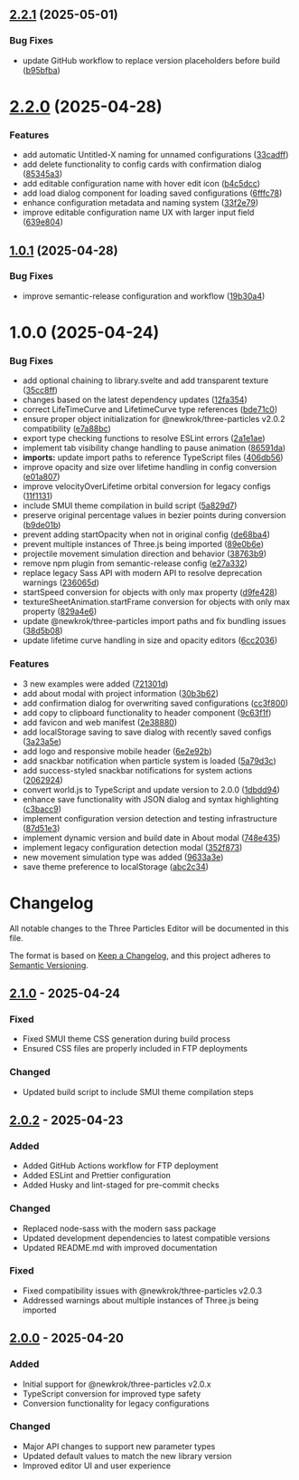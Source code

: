 ## [2.2.1](https://github.com/NewKrok/three-particles-editor/compare/v2.2.0...v2.2.1) (2025-05-01)

### Bug Fixes

- update GitHub workflow to replace version placeholders before build ([b95bfba](https://github.com/NewKrok/three-particles-editor/commit/b95bfbaa188b85b39ef39d2f37a9952f3794e36a))

# [2.2.0](https://github.com/NewKrok/three-particles-editor/compare/v2.1.0...v2.2.0) (2025-04-28)

### Features

- add automatic Untitled-X naming for unnamed configurations ([33cadff](https://github.com/NewKrok/three-particles-editor/commit/33cadff208fed5a1d03458ac3400488b154cb27a))
- add delete functionality to config cards with confirmation dialog ([85345a3](https://github.com/NewKrok/three-particles-editor/commit/85345a3b13a5bc5edccfc1d9c83f851f9738d63f))
- add editable configuration name with hover edit icon ([b4c5dcc](https://github.com/NewKrok/three-particles-editor/commit/b4c5dccae32241d9bdfee4bac1106a7b22460119))
- add load dialog component for loading saved configurations ([6fffc78](https://github.com/NewKrok/three-particles-editor/commit/6fffc78dde2b80053e6a23d27f656d476478e0a9))
- enhance configuration metadata and naming system ([33f2e79](https://github.com/NewKrok/three-particles-editor/commit/33f2e799e3ccebcb9f4d8c478df07d49f44e2901))
- improve editable configuration name UX with larger input field ([639e804](https://github.com/NewKrok/three-particles-editor/commit/639e8046ff75fda02bbfc33cf1ee79307188c560))

## [1.0.1](https://github.com/NewKrok/three-particles-editor/compare/v1.0.0...v1.0.1) (2025-04-28)

### Bug Fixes

- improve semantic-release configuration and workflow ([19b30a4](https://github.com/NewKrok/three-particles-editor/commit/19b30a440840eb867c7489802ef5be1251d87db1))

# 1.0.0 (2025-04-24)

### Bug Fixes

- add optional chaining to library.svelte and add transparent texture ([35cc8ff](https://github.com/NewKrok/three-particles-editor/commit/35cc8ffa8fe042a06e48f3a3e669922a17e65ce4))
- changes based on the latest dependency updates ([12fa354](https://github.com/NewKrok/three-particles-editor/commit/12fa35460661e35a09fd46a6574ebcad0202a85d))
- correct LifeTimeCurve and LifetimeCurve type references ([bde71c0](https://github.com/NewKrok/three-particles-editor/commit/bde71c035caadebc02c079d5c4afca6f4743cfbf))
- ensure proper object initialization for @newkrok/three-particles v2.0.2 compatibility ([e7a88bc](https://github.com/NewKrok/three-particles-editor/commit/e7a88bc9df5f7d3f2e74c45bae240cb637c9e840))
- export type checking functions to resolve ESLint errors ([2a1e1ae](https://github.com/NewKrok/three-particles-editor/commit/2a1e1ae5da39feeb5bb288f3c4d21f2611633834))
- implement tab visibility change handling to pause animation ([86591da](https://github.com/NewKrok/three-particles-editor/commit/86591da20d35c918e06884cd30bdfdf2c10effa3))
- **imports:** update import paths to reference TypeScript files ([406db56](https://github.com/NewKrok/three-particles-editor/commit/406db560c44d20ef7636f29354eba38323c6bb64))
- improve opacity and size over lifetime handling in config conversion ([e01a807](https://github.com/NewKrok/three-particles-editor/commit/e01a807fbc2339cb66692a7b60e186e96ae8daa5))
- improve velocityOverLifetime orbital conversion for legacy configs ([11f1131](https://github.com/NewKrok/three-particles-editor/commit/11f1131cc32fa99fa9f04f81353b9da6811e88b3))
- include SMUI theme compilation in build script ([5a829d7](https://github.com/NewKrok/three-particles-editor/commit/5a829d7cd35f9c4c5f17adb210e885127c67ee77))
- preserve original percentage values in bezier points during conversion ([b9de01b](https://github.com/NewKrok/three-particles-editor/commit/b9de01b6c04ae72500877c9111aee4fcdc699829))
- prevent adding startOpacity when not in original config ([de68ba4](https://github.com/NewKrok/three-particles-editor/commit/de68ba4bf7ac8acdf752930c52a8d6fdbd6c602c))
- prevent multiple instances of Three.js being imported ([89e0b6e](https://github.com/NewKrok/three-particles-editor/commit/89e0b6e64e418133820e9bf55c239dbae42fb644))
- projectile movement simulation direction and behavior ([38763b9](https://github.com/NewKrok/three-particles-editor/commit/38763b96d18fe89bd1044ed81b87b50337d28ba8))
- remove npm plugin from semantic-release config ([e27a332](https://github.com/NewKrok/three-particles-editor/commit/e27a3326834c0460a88671d9d7b6742998bcceb6))
- replace legacy Sass API with modern API to resolve deprecation warnings ([236065d](https://github.com/NewKrok/three-particles-editor/commit/236065df55ecadaa51eccb58c75e4d2ff7e31cbe))
- startSpeed conversion for objects with only max property ([d9fe428](https://github.com/NewKrok/three-particles-editor/commit/d9fe428052b0afc2f0cc12912b6cdf269b9b2283))
- textureSheetAnimation.startFrame conversion for objects with only max property ([829a4e6](https://github.com/NewKrok/three-particles-editor/commit/829a4e6527e546c7fa21dfa5641b11347fa8e22f))
- update @newkrok/three-particles import paths and fix bundling issues ([38d5b08](https://github.com/NewKrok/three-particles-editor/commit/38d5b08bc2e564765c120fd73b824291e7fcb906))
- update lifetime curve handling in size and opacity editors ([6cc2036](https://github.com/NewKrok/three-particles-editor/commit/6cc2036347c6aa4a8605dbd1f41663f387f4bf6a))

### Features

- 3 new examples were added ([721301d](https://github.com/NewKrok/three-particles-editor/commit/721301d216f2547c681d4eb748933b418c46d4b2))
- add about modal with project information ([30b3b62](https://github.com/NewKrok/three-particles-editor/commit/30b3b624436583b96f56cf78792088ed1db24774))
- add confirmation dialog for overwriting saved configurations ([cc3f800](https://github.com/NewKrok/three-particles-editor/commit/cc3f800a1b6f51774a3c6db020a9a0c110dab9f2))
- add copy to clipboard functionality to header component ([9c63f1f](https://github.com/NewKrok/three-particles-editor/commit/9c63f1f8a4fe6ecc524c5a93f4088073fbf9e40c))
- add favicon and web manifest ([2e38880](https://github.com/NewKrok/three-particles-editor/commit/2e388806460786ef1b71ef5a57c4f320eb3aa602))
- add localStorage saving to save dialog with recently saved configs ([3a23a5e](https://github.com/NewKrok/three-particles-editor/commit/3a23a5e938826ea873e13d766a17891afde7e4f7))
- add logo and responsive mobile header ([6e2e92b](https://github.com/NewKrok/three-particles-editor/commit/6e2e92bcf0b349e42798017a5d3c592500a4aeea))
- add snackbar notification when particle system is loaded ([5a79d3c](https://github.com/NewKrok/three-particles-editor/commit/5a79d3c6bde91c76153446907f10a7979adbb335))
- add success-styled snackbar notifications for system actions ([2062924](https://github.com/NewKrok/three-particles-editor/commit/206292407fe476444b4707637024ea97bc6b8d9a))
- convert world.js to TypeScript and update version to 2.0.0 ([1dbdd94](https://github.com/NewKrok/three-particles-editor/commit/1dbdd948ad21257e7e1dc47bcd8856b1c55b9716))
- enhance save functionality with JSON dialog and syntax highlighting ([c3bacc9](https://github.com/NewKrok/three-particles-editor/commit/c3bacc9ebcbf5ced5ee29f3c7731219abb398c02))
- implement configuration version detection and testing infrastructure ([87d51e3](https://github.com/NewKrok/three-particles-editor/commit/87d51e303c6dbf77264dd9eca3be2b3ef22ac80f))
- implement dynamic version and build date in About modal ([748e435](https://github.com/NewKrok/three-particles-editor/commit/748e435c478e0549d81c30d228bcc4fac474b249))
- implement legacy configuration detection modal ([352f873](https://github.com/NewKrok/three-particles-editor/commit/352f873f4026e178f7a962c896cf4019229cd359))
- new movement simulation type was added ([9633a3e](https://github.com/NewKrok/three-particles-editor/commit/9633a3e86dbc3ffe25d74f0d5666b8ec2cd0b74f))
- save theme preference to localStorage ([abc2c34](https://github.com/NewKrok/three-particles-editor/commit/abc2c341287beabd6f86987334e5a4bd76028b06))

# Changelog

All notable changes to the Three Particles Editor will be documented in this file.

The format is based on [Keep a Changelog](https://keepachangelog.com/en/1.0.0/),
and this project adheres to [Semantic Versioning](https://semver.org/spec/v2.0.0.html).

## [2.1.0] - 2025-04-24

### Fixed

- Fixed SMUI theme CSS generation during build process
- Ensured CSS files are properly included in FTP deployments

### Changed

- Updated build script to include SMUI theme compilation steps

## [2.0.2] - 2025-04-23

### Added

- Added GitHub Actions workflow for FTP deployment
- Added ESLint and Prettier configuration
- Added Husky and lint-staged for pre-commit checks

### Changed

- Replaced node-sass with the modern sass package
- Updated development dependencies to latest compatible versions
- Updated README.md with improved documentation

### Fixed

- Fixed compatibility issues with @newkrok/three-particles v2.0.3
- Addressed warnings about multiple instances of Three.js being imported

## [2.0.0] - 2025-04-20

### Added

- Initial support for @newkrok/three-particles v2.0.x
- TypeScript conversion for improved type safety
- Conversion functionality for legacy configurations

### Changed

- Major API changes to support new parameter types
- Updated default values to match the new library version
- Improved editor UI and user experience

[2.1.0]: https://github.com/NewKrok/three-particles-editor/compare/v2.0.2...v2.1.0
[2.0.2]: https://github.com/NewKrok/three-particles-editor/compare/v2.0.0...v2.0.2
[2.0.0]: https://github.com/NewKrok/three-particles-editor/releases/tag/v2.0.0
